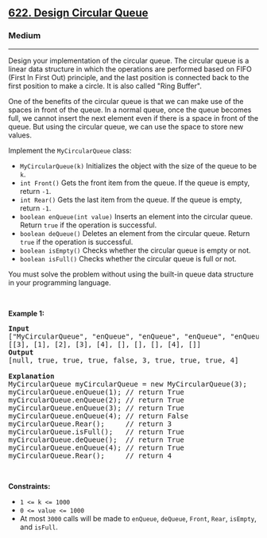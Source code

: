 <h2><a href="https://leetcode.com/problems/design-circular-queue/">622. Design Circular Queue</a></h2><h3>Medium</h3><hr><div style="user-select: auto;"><p style="user-select: auto;">Design your implementation of the circular queue. The circular queue is a linear data structure in which the operations are performed based on FIFO (First In First Out) principle, and the last position is connected back to the first position to make a circle. It is also called "Ring Buffer".</p>

<p style="user-select: auto;">One of the benefits of the circular queue is that we can make use of the spaces in front of the queue. In a normal queue, once the queue becomes full, we cannot insert the next element even if there is a space in front of the queue. But using the circular queue, we can use the space to store new values.</p>

<p style="user-select: auto;">Implement the <code style="user-select: auto;">MyCircularQueue</code> class:</p>

<ul style="user-select: auto;">
	<li style="user-select: auto;"><code style="user-select: auto;">MyCircularQueue(k)</code> Initializes the object with the size of the queue to be <code style="user-select: auto;">k</code>.</li>
	<li style="user-select: auto;"><code style="user-select: auto;">int Front()</code> Gets the front item from the queue. If the queue is empty, return <code style="user-select: auto;">-1</code>.</li>
	<li style="user-select: auto;"><code style="user-select: auto;">int Rear()</code> Gets the last item from the queue. If the queue is empty, return <code style="user-select: auto;">-1</code>.</li>
	<li style="user-select: auto;"><code style="user-select: auto;">boolean enQueue(int value)</code> Inserts an element into the circular queue. Return <code style="user-select: auto;">true</code> if the operation is successful.</li>
	<li style="user-select: auto;"><code style="user-select: auto;">boolean deQueue()</code> Deletes an element from the circular queue. Return <code style="user-select: auto;">true</code> if the operation is successful.</li>
	<li style="user-select: auto;"><code style="user-select: auto;">boolean isEmpty()</code> Checks whether the circular queue is empty or not.</li>
	<li style="user-select: auto;"><code style="user-select: auto;">boolean isFull()</code> Checks whether the circular queue is full or not.</li>
</ul>

<p style="user-select: auto;">You must solve the problem without using the built-in queue data structure in your programming language.&nbsp;</p>

<p style="user-select: auto;">&nbsp;</p>
<p style="user-select: auto;"><strong class="example" style="user-select: auto;">Example 1:</strong></p>

<pre style="user-select: auto;"><strong style="user-select: auto;">Input</strong>
["MyCircularQueue", "enQueue", "enQueue", "enQueue", "enQueue", "Rear", "isFull", "deQueue", "enQueue", "Rear"]
[[3], [1], [2], [3], [4], [], [], [], [4], []]
<strong style="user-select: auto;">Output</strong>
[null, true, true, true, false, 3, true, true, true, 4]

<strong style="user-select: auto;">Explanation</strong>
MyCircularQueue myCircularQueue = new MyCircularQueue(3);
myCircularQueue.enQueue(1); // return True
myCircularQueue.enQueue(2); // return True
myCircularQueue.enQueue(3); // return True
myCircularQueue.enQueue(4); // return False
myCircularQueue.Rear();     // return 3
myCircularQueue.isFull();   // return True
myCircularQueue.deQueue();  // return True
myCircularQueue.enQueue(4); // return True
myCircularQueue.Rear();     // return 4
</pre>

<p style="user-select: auto;">&nbsp;</p>
<p style="user-select: auto;"><strong style="user-select: auto;">Constraints:</strong></p>

<ul style="user-select: auto;">
	<li style="user-select: auto;"><code style="user-select: auto;">1 &lt;= k &lt;= 1000</code></li>
	<li style="user-select: auto;"><code style="user-select: auto;">0 &lt;= value &lt;= 1000</code></li>
	<li style="user-select: auto;">At most <code style="user-select: auto;">3000</code> calls will be made to&nbsp;<code style="user-select: auto;">enQueue</code>, <code style="user-select: auto;">deQueue</code>,&nbsp;<code style="user-select: auto;">Front</code>,&nbsp;<code style="user-select: auto;">Rear</code>,&nbsp;<code style="user-select: auto;">isEmpty</code>, and&nbsp;<code style="user-select: auto;">isFull</code>.</li>
</ul>
</div>
